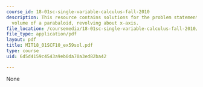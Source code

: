 ```yaml
---
course_id: 18-01sc-single-variable-calculus-fall-2010
description: This resource contains solutions for the problem statements related to
  volume of a parabaloid, revolving about x-axis.
file_location: /coursemedia/18-01sc-single-variable-calculus-fall-2010/6d5d4159c4543a9eb0da70a3ed82ba42_MIT18_01SCF10_ex59sol.pdf
file_type: application/pdf
layout: pdf
title: MIT18_01SCF10_ex59sol.pdf
type: course
uid: 6d5d4159c4543a9eb0da70a3ed82ba42

---
```

None